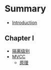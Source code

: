 # Summary

* [Introduction](README.md)

## Chapter I
* [隔离级别](隔离级别/summary.md)
* [MVCC](mvcc/summary.md)
    * [原理](mvcc/原理.md)

